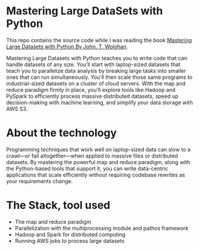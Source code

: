 # Mastering Large DataSets with Python

This repo contains the source code while I was reading the book [Mastering Large Datasets with Python By John. T. Wolohan](https://www.manning.com/books/mastering-large-datasets-with-python).

Mastering Large Datasets with Python teaches you to write code that can handle datasets of any size. You’ll start with laptop-sized datasets that teach you to parallelize data analysis by breaking large tasks into smaller ones that can run simultaneously. You’ll then scale those same programs to industrial-sized datasets on a cluster of cloud servers. With the map and reduce paradigm firmly in place, you’ll explore tools like Hadoop and PySpark to efficiently process massive distributed datasets, speed up decision-making with machine learning, and simplify your data storage with AWS S3.

# About the technology

Programming techniques that work well on laptop-sized data can slow to a crawl—or fail altogether—when applied to massive files or distributed datasets. By mastering the powerful map and reduce paradigm, along with the Python-based tools that support it, you can write data-centric applications that scale efficiently without requiring codebase rewrites as your requirements change.

# The Stack, tool used

- The map and reduce paradigm
- Parallelization with the multiprocessing module and pathos framework
- Hadoop and Spark for distributed computing
- Running AWS jobs to process large datasets
